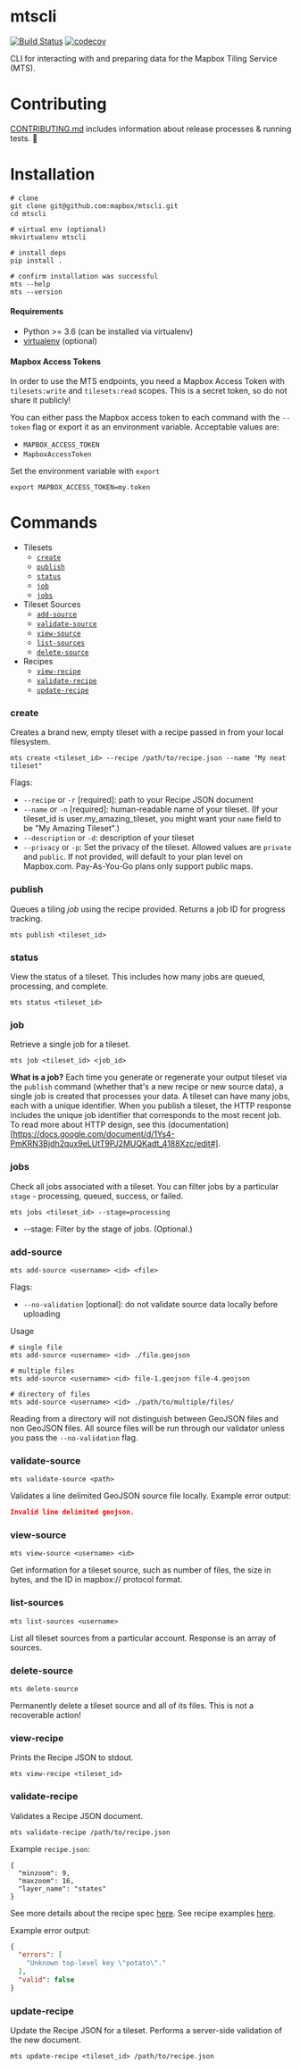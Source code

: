 # mtscli

[![Build Status](https://travis-ci.com/mapbox/mtscli.svg?token=wqR3RcWUEprcQ1ttsgiP&branch=master)](https://travis-ci.com/mapbox/mtscli) [![codecov](https://codecov.io/gh/mapbox/mtscli/branch/master/graph/badge.svg?token=YBTKyc2o3j)](https://codecov.io/gh/mapbox/mtscli)

CLI for interacting with and preparing data for the Mapbox Tiling Service (MTS).

# Contributing

[CONTRIBUTING.md](/CONTRIBUTING.md) includes information about release processes & running tests. :raised_hands:

# Installation

```shell
# clone
git clone git@github.com:mapbox/mtscli.git
cd mtscli

# virtual env (optional)
mkvirtualenv mtscli

# install deps
pip install .

# confirm installation was successful
mts --help
mts --version
```

#### Requirements

- Python >= 3.6 (can be installed via virtualenv)
- [virtualenv](https://virtualenv.pypa.io/) (optional)

#### Mapbox Access Tokens

In order to use the MTS endpoints, you need a Mapbox Access Token with `tilesets:write` and `tilesets:read` scopes. This is a secret token, so do not share it publicly!

You can either pass the Mapbox access token to each command with the `--token` flag or export it as an environment variable. Acceptable values are:

* `MAPBOX_ACCESS_TOKEN`
* `MapboxAccessToken`

Set the environment variable with `export`
```
export MAPBOX_ACCESS_TOKEN=my.token
```

# Commands

* Tilesets
  * [`create`](#create)
  * [`publish`](#publish)
  * [`status`](#status)
  * [`job`](#job)
  * [`jobs`](#jobs)
* Tileset Sources
  * [`add-source`](#add-source)
  * [`validate-source`](#validate-source)
  * [`view-source`](#view-source)
  * [`list-sources`](#list-source)
  * [`delete-source`](#delete-source)
* Recipes
  * [`view-recipe`](#view-recipe)
  * [`validate-recipe`](#validate-recipe)
  * [`update-recipe`](#update-recipe)

### create

Creates a brand new, empty tileset with a recipe passed in from your local filesystem.

```shell
mts create <tileset_id> --recipe /path/to/recipe.json --name "My neat tileset"
```

Flags:

* `--recipe` or `-r` [required]: path to your Recipe JSON document
* `--name` or `-n` [required]: human-readable name of your tileset. (If your tileset_id is user.my_amazing_tileset, you might want your `name` field to be "My Amazing Tileset".)
* `--description` or `-d`: description of your tileset
* `--privacy` or `-p`: Set the privacy of the tileset. Allowed values are `private` and `public`. If not provided, will default to your plan level on Mapbox.com. Pay-As-You-Go plans only support public maps.

### publish

Queues a tiling _job_ using the recipe provided. Returns a job ID for progress tracking.

```
mts publish <tileset_id>
```

### status

View the status of a tileset. This includes how many jobs are queued, processing, and complete.

```
mts status <tileset_id>
```

### job

Retrieve a single job for a tileset.

```shell
mts job <tileset_id> <job_id>
```

**What is a job?** Each time you generate or regenerate your output tileset via the `publish` command (whether that's a new recipe or new source data), a single job is created that processes your data. A tileset can have many jobs, each with a unique identifier. When you publish a tileset, the HTTP response includes the unique job identifier that corresponds to the most recent job. To read more about HTTP design, see this (documentation)[https://docs.google.com/document/d/1Ys4-PmKRN3Bjdh2qux9eLUtT9PJ2MUQKadt_4188Xzc/edit#].

### jobs

Check all jobs associated with a tileset. You can filter jobs by a particular `stage` - processing, queued, success, or failed.


```shell
mts jobs <tileset_id> --stage=processing
```

- --stage: Filter by the stage of jobs. (Optional.)

### add-source

```shell
mts add-source <username> <id> <file>
```

Flags:

* `--no-validation` [optional]: do not validate source data locally before uploading

Usage

```shell
# single file
mts add-source <username> <id> ./file.geojson

# multiple files
mts add-source <username> <id> file-1.geojson file-4.geojson

# directory of files
mts add-source <username> <id> ./path/to/multiple/files/
```

Reading from a directory will not distinguish between GeoJSON files and non GeoJSON files. All source files will be run through our validator unless you pass the `--no-validation` flag.

### validate-source

```shell
mts validate-source <path>
```

Validates a line delimited GeoJSON source file locally. Example error output:

```JSON
Invalid line delimited geojson.
```

### view-source

```
mts view-source <username> <id>
```

Get information for a tileset source, such as number of files, the size in bytes, and the ID in mapbox:// protocol format.

### list-sources

```
mts list-sources <username>
```

List all tileset sources from a particular account. Response is an array of sources.

### delete-source

```
mts delete-source
```

Permanently delete a tileset source and all of its files. This is not a recoverable action!

### view-recipe

Prints the Recipe JSON to stdout.

```shell
mts view-recipe <tileset_id>
```

### validate-recipe

Validates a Recipe JSON document.

```shell
mts validate-recipe /path/to/recipe.json
```

Example `recipe.json`:
```
{
  "minzoom": 9,
  "maxzoom": 16,
  "layer_name": "states"
}
```
See more details about the recipe spec [here](https://docs.google.com/document/d/1GA2QLmxX6b6rMoOKVHbg1EOd6miLOhD28DyOWf361d0/edit#heading=h.2zs0vdp63wzk).
See recipe examples [here](https://docs.google.com/document/d/1Vs1F5rGRu-VwTULrL0Ie6EKNq9r_eIf0LFOujYKRbEY/edit).

Example error output:

```JSON
{
  "errors": [
    "Unknown top-level key \"potato\"."
  ],
  "valid": false
}
```

### update-recipe

Update the Recipe JSON for a tileset. Performs a server-side validation of the new document.

```shell
mts update-recipe <tileset_id> /path/to/recipe.json
```
